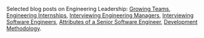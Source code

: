 Selected blog posts on Engineering Leadership: [Growing Teams](/blog/2019/09/19/growing-developing-software-engineering-teams/), [Engineering Internships](/blog/2019/09/04/some-thoughts-on-engineering-internships/), [Interviewing Engineering Managers](/blog/2022/01/01/interviewing-engineering-managers/), [Interviewing Software Engineers](/blog/2019/04/14/interviewing-software-engineers/), [Attributes of a Senior Software Engineer](/blog/2019/04/17/attributes-senior-level-software-engineer/), [Development Methodology](/blog/2019/04/28/development-methodology/).
